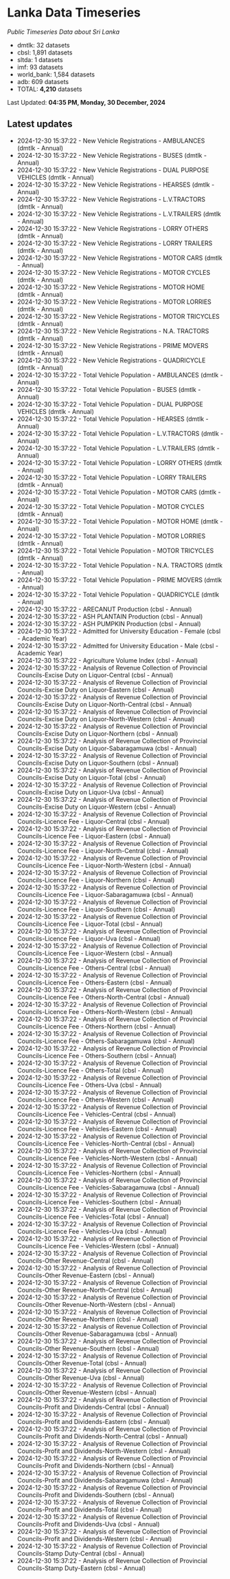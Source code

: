 # Lanka Data Timeseries
*Public Timeseries Data about Sri Lanka*

* dmtlk: 32 datasets
* cbsl: 1,891 datasets
* sltda: 1 datasets
* imf: 93 datasets
* world_bank: 1,584 datasets
* adb: 609 datasets
* TOTAL: **4,210** datasets

Last Updated: **04:35 PM, Monday, 30 December, 2024**

## Latest updates

* 2024-12-30 15:37:22 - New Vehicle Registrations - AMBULANCES (dmtlk - Annual)
* 2024-12-30 15:37:22 - New Vehicle Registrations - BUSES (dmtlk - Annual)
* 2024-12-30 15:37:22 - New Vehicle Registrations - DUAL PURPOSE VEHICLES (dmtlk - Annual)
* 2024-12-30 15:37:22 - New Vehicle Registrations - HEARSES (dmtlk - Annual)
* 2024-12-30 15:37:22 - New Vehicle Registrations - L.V.TRACTORS (dmtlk - Annual)
* 2024-12-30 15:37:22 - New Vehicle Registrations - L.V.TRAILERS (dmtlk - Annual)
* 2024-12-30 15:37:22 - New Vehicle Registrations - LORRY OTHERS (dmtlk - Annual)
* 2024-12-30 15:37:22 - New Vehicle Registrations - LORRY TRAILERS (dmtlk - Annual)
* 2024-12-30 15:37:22 - New Vehicle Registrations - MOTOR CARS (dmtlk - Annual)
* 2024-12-30 15:37:22 - New Vehicle Registrations - MOTOR CYCLES (dmtlk - Annual)
* 2024-12-30 15:37:22 - New Vehicle Registrations - MOTOR HOME (dmtlk - Annual)
* 2024-12-30 15:37:22 - New Vehicle Registrations - MOTOR LORRIES (dmtlk - Annual)
* 2024-12-30 15:37:22 - New Vehicle Registrations - MOTOR TRICYCLES (dmtlk - Annual)
* 2024-12-30 15:37:22 - New Vehicle Registrations - N.A. TRACTORS (dmtlk - Annual)
* 2024-12-30 15:37:22 - New Vehicle Registrations - PRIME MOVERS (dmtlk - Annual)
* 2024-12-30 15:37:22 - New Vehicle Registrations - QUADRICYCLE (dmtlk - Annual)
* 2024-12-30 15:37:22 - Total Vehicle Population - AMBULANCES (dmtlk - Annual)
* 2024-12-30 15:37:22 - Total Vehicle Population - BUSES (dmtlk - Annual)
* 2024-12-30 15:37:22 - Total Vehicle Population - DUAL PURPOSE VEHICLES (dmtlk - Annual)
* 2024-12-30 15:37:22 - Total Vehicle Population - HEARSES (dmtlk - Annual)
* 2024-12-30 15:37:22 - Total Vehicle Population - L.V.TRACTORS (dmtlk - Annual)
* 2024-12-30 15:37:22 - Total Vehicle Population - L.V.TRAILERS (dmtlk - Annual)
* 2024-12-30 15:37:22 - Total Vehicle Population - LORRY OTHERS (dmtlk - Annual)
* 2024-12-30 15:37:22 - Total Vehicle Population - LORRY TRAILERS (dmtlk - Annual)
* 2024-12-30 15:37:22 - Total Vehicle Population - MOTOR CARS (dmtlk - Annual)
* 2024-12-30 15:37:22 - Total Vehicle Population - MOTOR CYCLES (dmtlk - Annual)
* 2024-12-30 15:37:22 - Total Vehicle Population - MOTOR HOME (dmtlk - Annual)
* 2024-12-30 15:37:22 - Total Vehicle Population - MOTOR LORRIES (dmtlk - Annual)
* 2024-12-30 15:37:22 - Total Vehicle Population - MOTOR TRICYCLES (dmtlk - Annual)
* 2024-12-30 15:37:22 - Total Vehicle Population - N.A. TRACTORS (dmtlk - Annual)
* 2024-12-30 15:37:22 - Total Vehicle Population - PRIME MOVERS (dmtlk - Annual)
* 2024-12-30 15:37:22 - Total Vehicle Population - QUADRICYCLE (dmtlk - Annual)
* 2024-12-30 15:37:22 - ARECANUT Production (cbsl - Annual)
* 2024-12-30 15:37:22 - ASH PLANTAIN Production (cbsl - Annual)
* 2024-12-30 15:37:22 - ASH PUMPKIN Production (cbsl - Annual)
* 2024-12-30 15:37:22 - Admitted for University Education - Female (cbsl - Academic Year)
* 2024-12-30 15:37:22 - Admitted for University Education - Male (cbsl - Academic Year)
* 2024-12-30 15:37:22 - Agriculture Volume Index (cbsl - Annual)
* 2024-12-30 15:37:22 - Analysis of Revenue Collection of Provincial Councils-Excise Duty on Liquor-Central (cbsl - Annual)
* 2024-12-30 15:37:22 - Analysis of Revenue Collection of Provincial Councils-Excise Duty on Liquor-Eastern (cbsl - Annual)
* 2024-12-30 15:37:22 - Analysis of Revenue Collection of Provincial Councils-Excise Duty on Liquor-North-Central (cbsl - Annual)
* 2024-12-30 15:37:22 - Analysis of Revenue Collection of Provincial Councils-Excise Duty on Liquor-North-Western (cbsl - Annual)
* 2024-12-30 15:37:22 - Analysis of Revenue Collection of Provincial Councils-Excise Duty on Liquor-Northern (cbsl - Annual)
* 2024-12-30 15:37:22 - Analysis of Revenue Collection of Provincial Councils-Excise Duty on Liquor-Sabaragamuwa (cbsl - Annual)
* 2024-12-30 15:37:22 - Analysis of Revenue Collection of Provincial Councils-Excise Duty on Liquor-Southern (cbsl - Annual)
* 2024-12-30 15:37:22 - Analysis of Revenue Collection of Provincial Councils-Excise Duty on Liquor-Total (cbsl - Annual)
* 2024-12-30 15:37:22 - Analysis of Revenue Collection of Provincial Councils-Excise Duty on Liquor-Uva (cbsl - Annual)
* 2024-12-30 15:37:22 - Analysis of Revenue Collection of Provincial Councils-Excise Duty on Liquor-Western (cbsl - Annual)
* 2024-12-30 15:37:22 - Analysis of Revenue Collection of Provincial Councils-Licence Fee - Liquor-Central (cbsl - Annual)
* 2024-12-30 15:37:22 - Analysis of Revenue Collection of Provincial Councils-Licence Fee - Liquor-Eastern (cbsl - Annual)
* 2024-12-30 15:37:22 - Analysis of Revenue Collection of Provincial Councils-Licence Fee - Liquor-North-Central (cbsl - Annual)
* 2024-12-30 15:37:22 - Analysis of Revenue Collection of Provincial Councils-Licence Fee - Liquor-North-Western (cbsl - Annual)
* 2024-12-30 15:37:22 - Analysis of Revenue Collection of Provincial Councils-Licence Fee - Liquor-Northern (cbsl - Annual)
* 2024-12-30 15:37:22 - Analysis of Revenue Collection of Provincial Councils-Licence Fee - Liquor-Sabaragamuwa (cbsl - Annual)
* 2024-12-30 15:37:22 - Analysis of Revenue Collection of Provincial Councils-Licence Fee - Liquor-Southern (cbsl - Annual)
* 2024-12-30 15:37:22 - Analysis of Revenue Collection of Provincial Councils-Licence Fee - Liquor-Total (cbsl - Annual)
* 2024-12-30 15:37:22 - Analysis of Revenue Collection of Provincial Councils-Licence Fee - Liquor-Uva (cbsl - Annual)
* 2024-12-30 15:37:22 - Analysis of Revenue Collection of Provincial Councils-Licence Fee - Liquor-Western (cbsl - Annual)
* 2024-12-30 15:37:22 - Analysis of Revenue Collection of Provincial Councils-Licence Fee - Others-Central (cbsl - Annual)
* 2024-12-30 15:37:22 - Analysis of Revenue Collection of Provincial Councils-Licence Fee - Others-Eastern (cbsl - Annual)
* 2024-12-30 15:37:22 - Analysis of Revenue Collection of Provincial Councils-Licence Fee - Others-North-Central (cbsl - Annual)
* 2024-12-30 15:37:22 - Analysis of Revenue Collection of Provincial Councils-Licence Fee - Others-North-Western (cbsl - Annual)
* 2024-12-30 15:37:22 - Analysis of Revenue Collection of Provincial Councils-Licence Fee - Others-Northern (cbsl - Annual)
* 2024-12-30 15:37:22 - Analysis of Revenue Collection of Provincial Councils-Licence Fee - Others-Sabaragamuwa (cbsl - Annual)
* 2024-12-30 15:37:22 - Analysis of Revenue Collection of Provincial Councils-Licence Fee - Others-Southern (cbsl - Annual)
* 2024-12-30 15:37:22 - Analysis of Revenue Collection of Provincial Councils-Licence Fee - Others-Total (cbsl - Annual)
* 2024-12-30 15:37:22 - Analysis of Revenue Collection of Provincial Councils-Licence Fee - Others-Uva (cbsl - Annual)
* 2024-12-30 15:37:22 - Analysis of Revenue Collection of Provincial Councils-Licence Fee - Others-Western (cbsl - Annual)
* 2024-12-30 15:37:22 - Analysis of Revenue Collection of Provincial Councils-Licence Fee - Vehicles-Central (cbsl - Annual)
* 2024-12-30 15:37:22 - Analysis of Revenue Collection of Provincial Councils-Licence Fee - Vehicles-Eastern (cbsl - Annual)
* 2024-12-30 15:37:22 - Analysis of Revenue Collection of Provincial Councils-Licence Fee - Vehicles-North-Central (cbsl - Annual)
* 2024-12-30 15:37:22 - Analysis of Revenue Collection of Provincial Councils-Licence Fee - Vehicles-North-Western (cbsl - Annual)
* 2024-12-30 15:37:22 - Analysis of Revenue Collection of Provincial Councils-Licence Fee - Vehicles-Northern (cbsl - Annual)
* 2024-12-30 15:37:22 - Analysis of Revenue Collection of Provincial Councils-Licence Fee - Vehicles-Sabaragamuwa (cbsl - Annual)
* 2024-12-30 15:37:22 - Analysis of Revenue Collection of Provincial Councils-Licence Fee - Vehicles-Southern (cbsl - Annual)
* 2024-12-30 15:37:22 - Analysis of Revenue Collection of Provincial Councils-Licence Fee - Vehicles-Total (cbsl - Annual)
* 2024-12-30 15:37:22 - Analysis of Revenue Collection of Provincial Councils-Licence Fee - Vehicles-Uva (cbsl - Annual)
* 2024-12-30 15:37:22 - Analysis of Revenue Collection of Provincial Councils-Licence Fee - Vehicles-Western (cbsl - Annual)
* 2024-12-30 15:37:22 - Analysis of Revenue Collection of Provincial Councils-Other Revenue-Central (cbsl - Annual)
* 2024-12-30 15:37:22 - Analysis of Revenue Collection of Provincial Councils-Other Revenue-Eastern (cbsl - Annual)
* 2024-12-30 15:37:22 - Analysis of Revenue Collection of Provincial Councils-Other Revenue-North-Central (cbsl - Annual)
* 2024-12-30 15:37:22 - Analysis of Revenue Collection of Provincial Councils-Other Revenue-North-Western (cbsl - Annual)
* 2024-12-30 15:37:22 - Analysis of Revenue Collection of Provincial Councils-Other Revenue-Northern (cbsl - Annual)
* 2024-12-30 15:37:22 - Analysis of Revenue Collection of Provincial Councils-Other Revenue-Sabaragamuwa (cbsl - Annual)
* 2024-12-30 15:37:22 - Analysis of Revenue Collection of Provincial Councils-Other Revenue-Southern (cbsl - Annual)
* 2024-12-30 15:37:22 - Analysis of Revenue Collection of Provincial Councils-Other Revenue-Total (cbsl - Annual)
* 2024-12-30 15:37:22 - Analysis of Revenue Collection of Provincial Councils-Other Revenue-Uva (cbsl - Annual)
* 2024-12-30 15:37:22 - Analysis of Revenue Collection of Provincial Councils-Other Revenue-Western (cbsl - Annual)
* 2024-12-30 15:37:22 - Analysis of Revenue Collection of Provincial Councils-Profit and Dividends-Central (cbsl - Annual)
* 2024-12-30 15:37:22 - Analysis of Revenue Collection of Provincial Councils-Profit and Dividends-Eastern (cbsl - Annual)
* 2024-12-30 15:37:22 - Analysis of Revenue Collection of Provincial Councils-Profit and Dividends-North-Central (cbsl - Annual)
* 2024-12-30 15:37:22 - Analysis of Revenue Collection of Provincial Councils-Profit and Dividends-North-Western (cbsl - Annual)
* 2024-12-30 15:37:22 - Analysis of Revenue Collection of Provincial Councils-Profit and Dividends-Northern (cbsl - Annual)
* 2024-12-30 15:37:22 - Analysis of Revenue Collection of Provincial Councils-Profit and Dividends-Sabaragamuwa (cbsl - Annual)
* 2024-12-30 15:37:22 - Analysis of Revenue Collection of Provincial Councils-Profit and Dividends-Southern (cbsl - Annual)
* 2024-12-30 15:37:22 - Analysis of Revenue Collection of Provincial Councils-Profit and Dividends-Total (cbsl - Annual)
* 2024-12-30 15:37:22 - Analysis of Revenue Collection of Provincial Councils-Profit and Dividends-Uva (cbsl - Annual)
* 2024-12-30 15:37:22 - Analysis of Revenue Collection of Provincial Councils-Profit and Dividends-Western (cbsl - Annual)
* 2024-12-30 15:37:22 - Analysis of Revenue Collection of Provincial Councils-Stamp Duty-Central (cbsl - Annual)
* 2024-12-30 15:37:22 - Analysis of Revenue Collection of Provincial Councils-Stamp Duty-Eastern (cbsl - Annual)